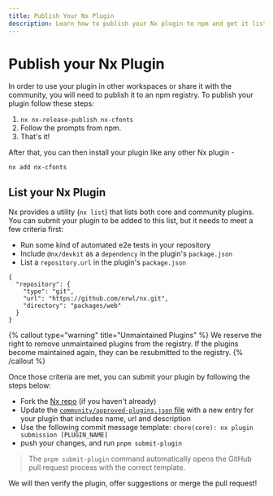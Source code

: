 ```yaml
---
title: Publish Your Nx Plugin
description: Learn how to publish your Nx plugin to npm and get it listed in the official Nx plugin registry so others can discover and use it.
---
```


# Publish your Nx Plugin

In order to use your plugin in other workspaces or share it with the community, you will need to publish it to an npm registry. To publish your plugin follow these steps:

1. `nx nx-release-publish nx-cfonts`
2. Follow the prompts from npm.
3. That's it!

After that, you can then install your plugin like any other Nx plugin -

```shell
nx add nx-cfonts
```

## List your Nx Plugin

Nx provides a utility (`nx list`) that lists both core and community plugins. You can submit your plugin to be added to this list, but it needs to meet a few criteria first:

- Run some kind of automated e2e tests in your repository
- Include `@nx/devkit` as a `dependency` in the plugin's `package.json`
- List a `repository.url` in the plugin's `package.json`

```jsonc {% fileName="package.json" %}
{
  "repository": {
    "type": "git",
    "url": "https://github.com/nrwl/nx.git",
    "directory": "packages/web"
  }
}
```

{% callout type="warning" title="Unmaintained Plugins" %}
We reserve the right to remove unmaintained plugins from the registry. If the plugins become maintained again, they can be resubmitted to the registry.
{% /callout %}

Once those criteria are met, you can submit your plugin by following the steps below:

- Fork the [Nx repo](https://github.com/nrwl/nx/fork) (if you haven't already)
- Update the [`community/approved-plugins.json` file](https://github.com/nrwl/nx/blob/master/community/approved-plugins.json) with a new entry for your plugin that includes name, url and description
- Use the following commit message template: `chore(core): nx plugin submission [PLUGIN_NAME]`
- push your changes, and run `pnpm submit-plugin`

> The `pnpm submit-plugin` command automatically opens the GitHub pull request process with the correct template.

We will then verify the plugin, offer suggestions or merge the pull request!
